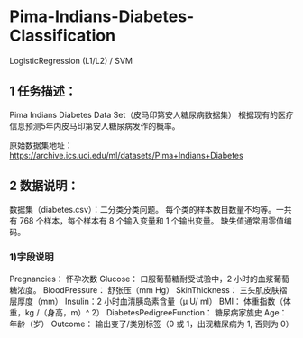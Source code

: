 # Pima-Indians-Diabetes-Classification
LogisticRegression (L1/L2) / SVM

## 1 任务描述：
  Pima Indians Diabetes Data Set（皮马印第安人糖尿病数据集） 根据现有的医疗信息预测5年内皮马印第安人糖尿病发作的概率。
  
  原始数据集地址：https://archive.ics.uci.edu/ml/datasets/Pima+Indians+Diabetes
 
## 2 数据说明：
  数据集（diabetes.csv）：二分类分类问题。
  每个类的样本数目数量不均等。一共有 768 个样本，每个样本有 8 个输入变量和 1 个输出变量。
  缺失值通常用零值编码。

### 1)字段说明

  Pregnancies： 怀孕次数
  Glucose： 口服葡萄糖耐受试验中，2 小时的血浆葡萄糖浓度。
  BloodPressure： 舒张压（mm Hg）
  SkinThickness： 三头肌皮肤褶层厚度（mm）
  Insulin：2 小时血清胰岛素含量（μ U/ ml）
  BMI： 体重指数（体重，kg /（身高，m）^ 2）
  DiabetesPedigreeFunction： 糖尿病家族史
  Age： 年龄（岁）
  Outcome： 输出变了/类别标签（0 或 1，出现糖尿病为 1, 否则为 0）
